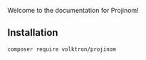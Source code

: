 Welcome to the documentation for Projinom!

## Installation
```shell
composer require volktron/projinom
```